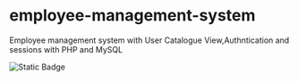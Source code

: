 # employee-management-system
Employee management system with User Catalogue View,Authntication and sessions with PHP and MySQL

![Static Badge](https://img.shields.io/badge/open%20with%20visual%20studio%20code-blue)
